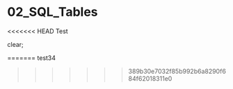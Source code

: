 # 02_SQL_Tables

<<<<<<< HEAD
Test

clear;

=======
test34
>>>>>>> 389b30e7032f85b992b6a8290f684f62018311e0
